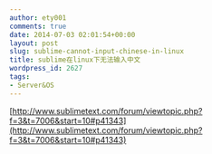 ```yaml
---
author: ety001
comments: true
date: 2014-07-03 02:01:54+00:00
layout: post
slug: sublime-cannot-input-chinese-in-linux
title: sublime在linux下无法输入中文
wordpress_id: 2627
tags:
- Server&OS
---
```


[http://www.sublimetext.com/forum/viewtopic.php?f=3&t=7006&start=10#p41343](http://www.sublimetext.com/forum/viewtopic.php?f=3&t=7006&start=10#p41343)

